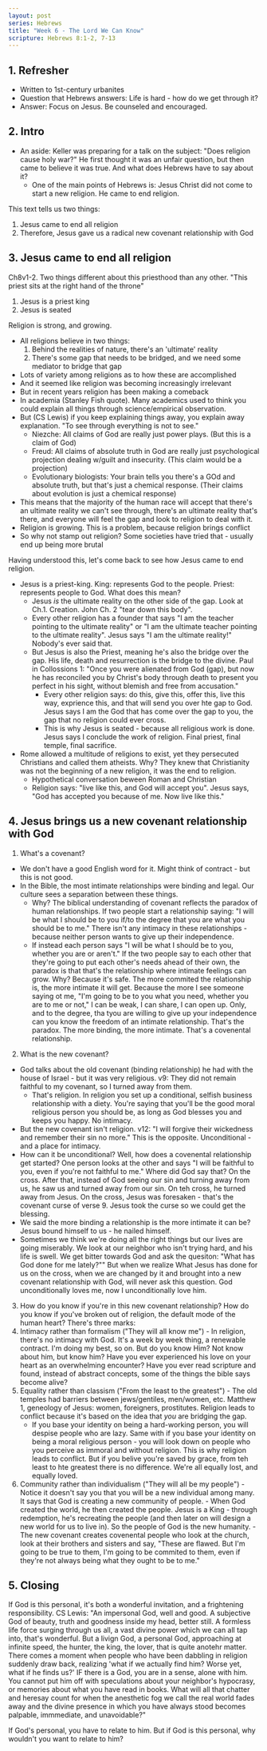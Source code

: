 ```yaml
---
layout: post
series: Hebrews
title: "Week 6 - The Lord We Can Know"
scripture: Hebrews 8:1-2, 7-13
---
```


## 1. Refresher

- Written to 1st-century urbanites
- Question that Hebrews answers: Life is hard - how do we get through it?
- Answer: Focus on Jesus. Be counseled and encouraged.

## 2. Intro

- An aside: Keller was preparing for a talk on the subject: "Does religion cause holy war?" He first thought it was an unfair question, but then came to believe it was true. And what does Hebrews have to say about it?
  - One of the main points of Hebrews is: Jesus Christ did not come to start a new religion. He came to end religion. 

This text tells us two things:

1. Jesus came to end all religion
2. Therefore, Jesus gave us a radical new covenant relationship with God

## 3. Jesus came to end all religion

Ch8v1-2. Two things different about this priesthood than any other. "This priest sits at the right hand of the throne"

1. Jesus is a priest king
2. Jesus is seated

Religion is strong, and growing.

- All religions believe in two things:
  1. Behind the realities of nature, there's an 'ultimate' reality
  2. There's some gap that needs to be bridged, and we need some mediator to bridge that gap
- Lots of variety among religions as to how these are accomplished
- And it seemed like religion was becoming increasingly irrelevant
- But in recent years religion has been making a comeback
- In academia (Stanley Fish quote). Many academics used to think you could explain all things through science/empirical observation.
- But (CS Lewis) if you keep explaining things away, you explain away explanation. "To see through everything is not to see."
  - Niezche: All claims of God are really just power plays. (But this is a claim of God)
  - Freud: All claims of absolute truth in God are really just psychological projection dealing w/guilt and insecurity. (This claim would be a projection)
  - Evolutionary biologists: Your brain tells you there's a GOd and absolute truth, but that's just a chemical response. (Their claims about evolution is just a chemical response)
- This means that the majority of the human race will accept that there's an ultimate reality we can't see through, there's an ultimate reality that's there, and everyone will feel the gap and look to religion to deal with it.
- Religion is growing. This is a problem, because religion brings conflict
- So why not stamp out religion? Some societies have tried that - usually end up being more brutal
  
Having understood this, let's come back to see how Jesus came to end religion.

- Jesus is a priest-king. King: represents God to the people. Priest: represents people to God. What does this mean?
  - Jesus *is* the ultimate reality on the other side of the gap. Look at Ch.1. Creation. John Ch. 2 "tear down this body".
  - Every other religion has a founder that says "I am the teacher pointing to the ultimate reality" or "I am the ultimate teacher pointing to the ultimate reality". Jesus says "I am the ultimate reality!" Nobody's ever said that.
  - But Jesus is also the Priest, meaning he's also the bridge over the gap. His life, death and resurrection is the bridge to the divine. Paul in Collossions 1: "Once you were alienated from God (gap), but now he has reconciled you by Christ's body through death to present you perfect in his sight, without blemish and free from accusation."
    - Every other religion says: do this, give this, offer this, live this way, exprience this, and that will send you over hte gap to God. Jesus says I am the God that has come over the gap to you, the gap that no religion could ever cross.
    - This is why Jesus is seated - because all religious work is done. Jesus says I conclude the work of religion. Final priest, final temple, final sacrifice.
- Rome allowed a multitude of religions to exist, yet they persecuted Christians and called them atheists. Why? They knew that Christianity was not the beginning of a new religion, it was the end to religion.
  - Hypothetical conversation beween Roman and Christian
  - Religion says: "live like this, and God will accept you". Jesus says, "God has accepted you because of me. Now live like this."

## 4. Jesus brings us a new covenant relationship with God

1. What's a covenant?
  - We don't have a good English word for it. Might think of contract - but this is not good.
  - In the Bible, the most intimate relationships were binding and legal. Our culture sees a separation between these things.
    - Why? The biblical understanding of covenant reflects the paradox of human relationships. If two people start a relationship saying: "I will be what I should be to you if/to the degree that you are what you should be to me." There isn't any intimacy in these relationships - because neither person wants to give up their independence. 
    - If instead each person says "I will be what I should be to you, whether you are or aren't." If the two people say to each other that they're going to put each other's needs ahead of their own, the paradox is that that's the relationship where intimate feelings can grow. Why? Because it's safe. The more commited the relationship is, the more intimate it will get. Because the more I see someone saying ot me, "I'm going to be to you what you need, whether you are to me or not," I can be weak, I can share, I can open up. Only, and to the degree, tha tyou are willing to give up your independence can you know the freedom of an intimate relationship. That's the paradox. The more binding, the more intimate. That's a covenental relationship.
2. What is the new covenant?
  - God talks about the old covenant (binding relationship) he had with the house of Israel - but it was very religious. v9: They did not remain faithful to my covenant, so I turned away from them. 
    - That's religion. In religion you set up a conditional, selfish business relationship with a diety. You're saying that you'll be the good moral religious person you should be, as long as God blesses you and keeps you happy. No intimacy.
  - But the new covenant isn't religion. v12: "I will forgive their wickedness and remember their sin no more." This is the opposite. Unconditional - and a place for intimacy.
  - How can it be unconditional? Well, how does a covenental relationship get started? One person looks at the other and says "I will be faithful to you, even if you're not faithful to me." Where did God say that? On the cross. After that, instead of God seeing our sin and turning away from us, he saw us and turned away from our sin. On teh cross, he turned away from Jesus. On the cross, Jesus was foresaken - that's the covenant curse of verse 9. Jesus took the curse so we could get the blessing.
  - We said the more binding a relationship is the more intimate it can be? Jesus bound himself to us - he nailed himself.
  - Sometimes we think we're doing all the right things but our lives are going miserably. We look at our neighbor who isn't trying hard, and his life is swell. We get bitter towards God and ask the quesiton: "What has God done for me lately?"" But when we realize What Jesus has done for us on the cross, when we are changed by it and brought into a new covenant relationship with God, will never ask this question. God unconditionally loves me, now I unconditionally love him. 
3. How do you know if you're in this new covenant relationship? How do you know if you've broken out of religion, the default mode of the human heart? There's three marks:
  1. Intimacy rather than formalism ("They will all know me")
    - In religion, there's no intimacy with God. It's a week by week thing, a renewable contract. I'm doing my best, so on. But do you know Him? Not know about him, but know him? Have you ever experienced his love on your heart as an overwhelming encounter? Have you ever read scripture and found, instead of abstract concepts, some of the things the bible says become alive?
  2. Equality rather than classism ("From the least to the greatest")
    - The old temples had barriers between jews/gentiles, men/women, etc. Matthew 1, geneology of Jesus: women, foreigners, prostitutes. Religion leads to conflict because it's based on the idea that *you* are bridging the gap. 
      - If you base your identity on being a hard-working person, you will despise people who are lazy. Same with if you base your identity on being a moral religious person - you will look down on people who you perceive as immoral and without religion. This is why religion leads to conflict. But if you belive you're saved by grace, from teh least to hte greatest there is no difference. We're all equally lost, and equally loved.
  3. Community rather than individualism ("They will all be my people")
    - Notice it doesn't say you that you will be a new individual among many. It says that God is creating a new community of people. 
    - When God created the world, he then created the people. Jesus is a King - through redemption, he's recreating the people (and then later on will design a new world for us to live in). So the people of God is the new humanity. 
    - The new covenant creates covenental people who look at the church, look at their brothers and sisters and say, "These are flawed. But I'm going to be true to them, I'm going to be commited to them, even if they're not always being what they ought to be to me."

## 5. Closing

If God is this personal, it's both a wonderful invitation, and a frightening responsibility. CS Lewis: "An impersonal God, well and good. A subjective God of beauty, truth and goodness inside my head, better still. A formless life force surging through us all, a vast divine power which we can all tap into, that's wonderful. But a livign God, a personal God, approaching at infinite speed, the hunter, the king, the lover, that is quite anotehr matter. There comes a moment when people who have been dabbling in religion suddenly draw back, realizing 'what if we actually find him? Worse yet, what if he finds us?' IF there is a God, you are in a sense, alone with him. You cannot put him off with speculations about your neighbor's hypocrasy, or memories about what you have read in books. What will all that chatter and heresay count for when the anesthetic fog we call the real world fades away and the divine presence in which you have always stood becomes palpable, immmediate, and unavoidable?"

If God's personal, you have to relate to him. But if God is this personal, why wouldn't you want to relate to him?